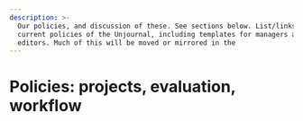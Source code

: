 ```yaml
---
description: >-
  Our policies, and discussion of these. See sections below. List/links to
  current policies of the Unjournal, including templates for managers and
  editors. Much of this will be moved or mirrored in the
---
```


# Policies: projects, evaluation, workflow

